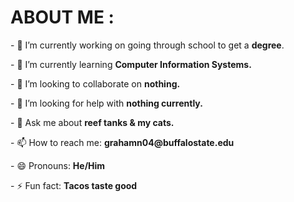 <!--
**NicholasG128/NicholasG128** is a ✨ _special_ ✨ repository because its `README.md` (this file) appears on your GitHub profile.

Here are some ideas to get you started: --!>




<h1>ABOUT ME : </h1>

<p>- 🔭 I’m currently working on going through school to get a <b>degree</b>.</p>
<p>- 🌱 I’m currently learning <b>Computer Information Systems.</b></p>
<p>- 👯 I’m looking to collaborate on <b>nothing.</b></p>
<p>- 🤔 I’m looking for help with <b>nothing currently.</b></p>
<p>- 💬 Ask me about <b>reef tanks & my cats.</b></p>
<p>- 📫 How to reach me: <b>grahamn04@buffalostate.edu</b></p>
<p>- 😄 Pronouns: <b>He/Him</b></p>
<p>- ⚡ Fun fact: <b>Tacos taste good</b></p>

<img src "https://img.shields.io/badge/c++-%2300599C.svg?style=for-the-badge&logo=c%2B%2B&logoColor=white">


